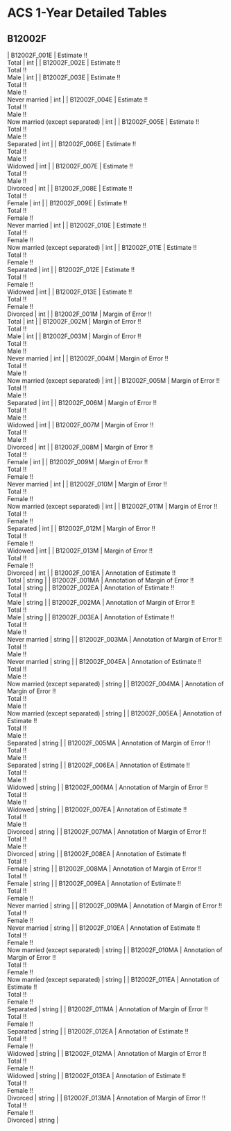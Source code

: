# ACS 1-Year Detailed Tables

## B12002F

| B12002F_001E | Estimate !!<br>Total | int |
| B12002F_002E | Estimate !!<br>Total !!<br>Male | int |
| B12002F_003E | Estimate !!<br>Total !!<br>Male !!<br>Never married | int |
| B12002F_004E | Estimate !!<br>Total !!<br>Male !!<br>Now married (except separated) | int |
| B12002F_005E | Estimate !!<br>Total !!<br>Male !!<br>Separated | int |
| B12002F_006E | Estimate !!<br>Total !!<br>Male !!<br>Widowed | int |
| B12002F_007E | Estimate !!<br>Total !!<br>Male !!<br>Divorced | int |
| B12002F_008E | Estimate !!<br>Total !!<br>Female | int |
| B12002F_009E | Estimate !!<br>Total !!<br>Female !!<br>Never married | int |
| B12002F_010E | Estimate !!<br>Total !!<br>Female !!<br>Now married (except separated) | int |
| B12002F_011E | Estimate !!<br>Total !!<br>Female !!<br>Separated | int |
| B12002F_012E | Estimate !!<br>Total !!<br>Female !!<br>Widowed | int |
| B12002F_013E | Estimate !!<br>Total !!<br>Female !!<br>Divorced | int |
| B12002F_001M | Margin of Error !!<br>Total | int |
| B12002F_002M | Margin of Error !!<br>Total !!<br>Male | int |
| B12002F_003M | Margin of Error !!<br>Total !!<br>Male !!<br>Never married | int |
| B12002F_004M | Margin of Error !!<br>Total !!<br>Male !!<br>Now married (except separated) | int |
| B12002F_005M | Margin of Error !!<br>Total !!<br>Male !!<br>Separated | int |
| B12002F_006M | Margin of Error !!<br>Total !!<br>Male !!<br>Widowed | int |
| B12002F_007M | Margin of Error !!<br>Total !!<br>Male !!<br>Divorced | int |
| B12002F_008M | Margin of Error !!<br>Total !!<br>Female | int |
| B12002F_009M | Margin of Error !!<br>Total !!<br>Female !!<br>Never married | int |
| B12002F_010M | Margin of Error !!<br>Total !!<br>Female !!<br>Now married (except separated) | int |
| B12002F_011M | Margin of Error !!<br>Total !!<br>Female !!<br>Separated | int |
| B12002F_012M | Margin of Error !!<br>Total !!<br>Female !!<br>Widowed | int |
| B12002F_013M | Margin of Error !!<br>Total !!<br>Female !!<br>Divorced | int |
| B12002F_001EA | Annotation of Estimate !!<br>Total | string |
| B12002F_001MA | Annotation of Margin of Error !!<br>Total | string |
| B12002F_002EA | Annotation of Estimate !!<br>Total !!<br>Male | string |
| B12002F_002MA | Annotation of Margin of Error !!<br>Total !!<br>Male | string |
| B12002F_003EA | Annotation of Estimate !!<br>Total !!<br>Male !!<br>Never married | string |
| B12002F_003MA | Annotation of Margin of Error !!<br>Total !!<br>Male !!<br>Never married | string |
| B12002F_004EA | Annotation of Estimate !!<br>Total !!<br>Male !!<br>Now married (except separated) | string |
| B12002F_004MA | Annotation of Margin of Error !!<br>Total !!<br>Male !!<br>Now married (except separated) | string |
| B12002F_005EA | Annotation of Estimate !!<br>Total !!<br>Male !!<br>Separated | string |
| B12002F_005MA | Annotation of Margin of Error !!<br>Total !!<br>Male !!<br>Separated | string |
| B12002F_006EA | Annotation of Estimate !!<br>Total !!<br>Male !!<br>Widowed | string |
| B12002F_006MA | Annotation of Margin of Error !!<br>Total !!<br>Male !!<br>Widowed | string |
| B12002F_007EA | Annotation of Estimate !!<br>Total !!<br>Male !!<br>Divorced | string |
| B12002F_007MA | Annotation of Margin of Error !!<br>Total !!<br>Male !!<br>Divorced | string |
| B12002F_008EA | Annotation of Estimate !!<br>Total !!<br>Female | string |
| B12002F_008MA | Annotation of Margin of Error !!<br>Total !!<br>Female | string |
| B12002F_009EA | Annotation of Estimate !!<br>Total !!<br>Female !!<br>Never married | string |
| B12002F_009MA | Annotation of Margin of Error !!<br>Total !!<br>Female !!<br>Never married | string |
| B12002F_010EA | Annotation of Estimate !!<br>Total !!<br>Female !!<br>Now married (except separated) | string |
| B12002F_010MA | Annotation of Margin of Error !!<br>Total !!<br>Female !!<br>Now married (except separated) | string |
| B12002F_011EA | Annotation of Estimate !!<br>Total !!<br>Female !!<br>Separated | string |
| B12002F_011MA | Annotation of Margin of Error !!<br>Total !!<br>Female !!<br>Separated | string |
| B12002F_012EA | Annotation of Estimate !!<br>Total !!<br>Female !!<br>Widowed | string |
| B12002F_012MA | Annotation of Margin of Error !!<br>Total !!<br>Female !!<br>Widowed | string |
| B12002F_013EA | Annotation of Estimate !!<br>Total !!<br>Female !!<br>Divorced | string |
| B12002F_013MA | Annotation of Margin of Error !!<br>Total !!<br>Female !!<br>Divorced | string |

